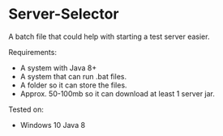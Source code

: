 # Server-Selector

A batch file that could help with starting a test server easier.

Requirements:
- A system with Java 8+
- A system that can run .bat files.
- A folder so it can store the files.
- Approx. 50-100mb so it can download at least 1 server jar.

Tested on:
- Windows 10 Java 8
